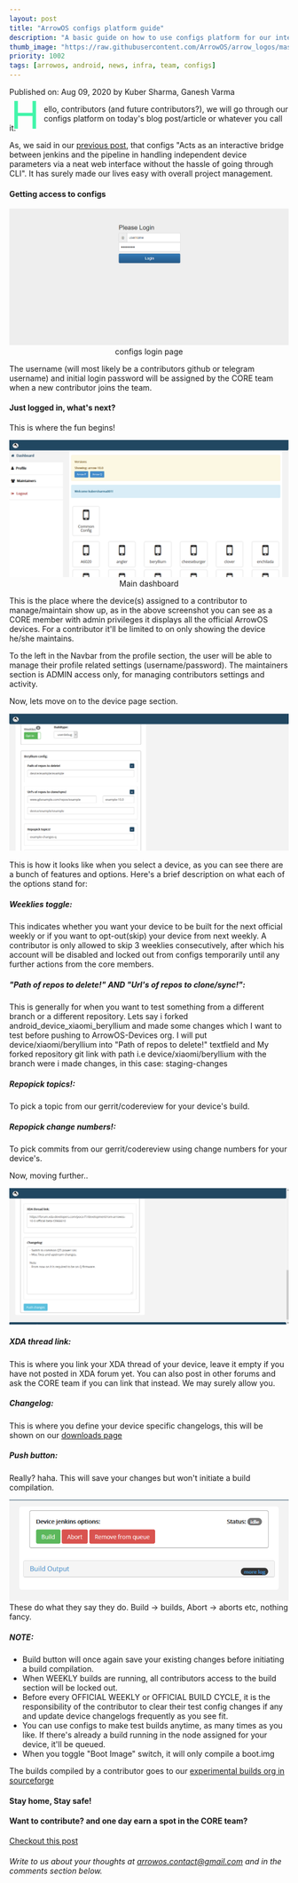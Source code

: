 ```yaml
---
layout: post
title: "ArrowOS configs platform guide"
description: "A basic guide on how to use configs platform for our internal contributors."
thumb_image: "https://raw.githubusercontent.com/ArrowOS/arrow_logos/master/ArrowLogo-sky-transparent.png"
priority: 1002
tags: [arrowos, android, news, infra, team, configs]
---
```


Published on: Aug 09, 2020 by Kuber Sharma, Ganesh Varma<br>

<style type="text/css" media="Screen">
 .Dropcap {
  color: #42f5aa;
  float: left;
  font-size: 69px;
  line-height: 30px;
  padding-top: 4px;
  padding-right: 8px;
  padding-left: 3px;
}
</style>

<span class="Dropcap">H</span>ello, contributors (and future contributors?), we will go through our configs platform on today's blog post/article or whatever you call it.

As, we said in our [previous post](https://blog.arrowos.net/posts/infra-team-configs-briefing), that configs "Acts as an interactive bridge between jenkins and the pipeline in handling independent device parameters via a neat web interface without the hassle of going through CLI". It has surely made our lives easy with overall project management.

#### Getting access to configs
<center><img src="https://raw.githubusercontent.com/ArrowOS/blog/arrow/_assets/images/configs-login.PNG">configs login page</center>

The username (will most likely be a contributors github or telegram username) and initial login password will be assigned by the CORE team when a new contributor joins the team.

#### Just logged in, what's next?

This is where the fun begins!

<center><img src="https://raw.githubusercontent.com/ArrowOS/blog/arrow/_assets/images/dashboard.PNG">Main dashboard</center>

This is the place where the device(s) assigned to a contributor to manage/maintain show up, as in the above screenshot you can see as a CORE member with admin privileges it displays all the official ArrowOS devices. For a contributor it'll be limited to on only showing the device he/she maintains.

To the left in the Navbar from the profile section, the user will be able to manage their profile related settings (username/password). The maintainers section is ADMIN access only, for managing contributors settings and activity.

Now, lets move on to the device page section.

<center><img src="https://raw.githubusercontent.com/ArrowOS/blog/arrow/_assets/images/device-d.PNG"></center>

This is how it looks like when you select a device, as you can see there are a bunch of features and options. Here's a brief description on what each of the options stand for:

##### Weeklies toggle: <br>
This indicates whether you want your device to be built for the next official weekly or if you want to opt-out(skip) your device from next weekly. A contributor is only allowed to skip 3 weeklies consecutively, after which his account will be disabled and locked out from configs temporarily until any further actions from the core members.

##### "Path of repos to delete!" AND "Url's of repos to clone/sync!": <br>
This is generally for when you want to test something from a different branch or a different repository. Lets say i forked android_device_xiaomi_beryllium and made some changes which I want to test before pushing to ArrowOS-Devices org.
I will put device/xiaomi/beryllium into "Path of repos to delete!" textfield and My forked repository git link with path i.e device/xiaomi/beryllium with the branch were i made changes, in this case: staging-changes

##### Repopick topics!: <br>
To pick a topic from our gerrit/codereview for your device's build.

##### Repopick change numbers!: <br>
To pick commits from our gerrit/codereview using change numbers for your device's.

Now, moving further..

<center><img src="https://raw.githubusercontent.com/ArrowOS/blog/arrow/_assets/images/device-d2.PNG"></center>

##### XDA thread link: <br>
This is where you link your XDA thread of your device, leave it empty if you have not posted in XDA forum yet. You can also post in other forums and ask the CORE team if you can link that instead. We may surely allow you.

##### Changelog: <br>
This is where you define your device specific changelogs, this will be shown on our [downloads page](https://arrowos.net/download.php)

##### Push button: <br>
Really? haha. This will save your changes but won't initiate a build compilation.

<center><img src="https://raw.githubusercontent.com/ArrowOS/blog/arrow/_assets/images/device-d3.PNG"></center>
These do what they say they do. Build -> builds, Abort -> aborts etc, nothing fancy.

##### NOTE: <br>
* Build button will once again save your existing changes before initiating a build compilation.
* When WEEKLY builds are running, all contributors access to the build section will be locked out.
* Before every OFFICIAL WEEKLY or OFFICIAL BUILD CYCLE, it is the responsibility of the contributor to clear their test config changes if any and update device changelogs frequently as you see fit.
* You can use configs to make test builds anytime, as many times as you like. If there's already a build running in the node assigned for your device, it'll be queued.
* When you toggle "Boot Image" switch, it will only compile a boot.img

The builds compiled by a contributor goes to our [experimental builds org in sourceforge](https://sourceforge.net/projects/arrowos-experiments/)

#### Stay home, Stay safe!

#### Want to contribute? and one day earn a spot in the CORE team? <br>

[Checkout this post](https://blog.arrowos.net/posts/apply-for-maintainership)

###### Write to us about your thoughts at <arrowos.contact@gmail.com> and in the comments section below. <br>